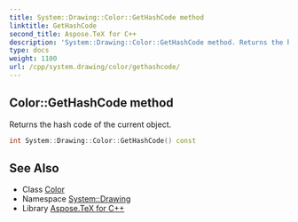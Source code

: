 ```yaml
---
title: System::Drawing::Color::GetHashCode method
linktitle: GetHashCode
second_title: Aspose.TeX for C++
description: 'System::Drawing::Color::GetHashCode method. Returns the hash code of the current object in C++.'
type: docs
weight: 1100
url: /cpp/system.drawing/color/gethashcode/
---
```

## Color::GetHashCode method


Returns the hash code of the current object.

```cpp
int System::Drawing::Color::GetHashCode() const
```

## See Also

* Class [Color](../)
* Namespace [System::Drawing](../../)
* Library [Aspose.TeX for C++](../../../)
